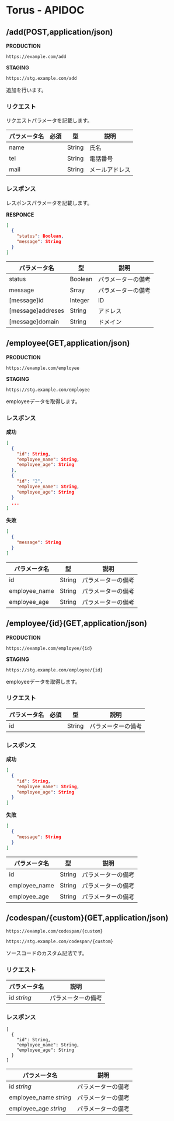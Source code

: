 # Torus - APIDOC

## /add(POST,application/json)

<source>

**PRODUCTION**
```
https://example.com/add
```

**STAGING**
```
https://stg.example.com/add
```

</source>

追加を行います。

### リクエスト

リクエストパラメータを記載します。

|パラメータ名|必須|型|説明|
|--|:--:|--|--|
|name||String|氏名|
|tel||String|電話番号|
|mail||String|メールアドレス|

### レスポンス

レスポンスパラメータを記載します。

<source>

**RESPONCE**

```json
[
  {
    "status": Boolean,
    "message": String
  }
]
```

</source>

|パラメータ名|型|説明|
|--|--|--|
|status|Boolean|パラメーターの備考|
|message|Srray|パラメーターの備考|
|[message]id|Integer|ID|
|[message]addreses|String|アドレス|
|[message]domain|String|ドメイン|




## /employee(GET,application/json)

<source>

**PRODUCTION**
```
https://example.com/employee
```

**STAGING**
```
https://stg.example.com/employee
```

</source>

employeeデータを取得します。

### レスポンス

<source>

**成功**

```json
[
  {
    "id": String,
    "employee_name": String,
    "employee_age": String
  },
  {
    "id": "2",
    "employee_name": String,
    "employee_age": String
  }
  ...
]
```

**失敗**

```json
[
  {
    "message": String
  }
]
```

</source>

|パラメータ名|型|説明|
|--|--|--|
|id|String|パラメーターの備考|
|employee_name|String|パラメーターの備考|
|employee_age|String|パラメーターの備考|



## /employee/{id}(GET,application/json)

<source>

**PRODUCTION**
```
https://example.com/employee/{id}
```

**STAGING**
```
https://stg.example.com/employee/{id}
```

</source>

employeeデータを取得します。

### リクエスト

|パラメータ名|必須|型|説明|
|--|:--:|--|--|
|id||String|パラメーターの備考|


### レスポンス


<source>

**成功**

```json
[
  {
    "id": String,
    "employee_name": String,
    "employee_age": String
  }
]
```

**失敗**

```json
[
  {
    "message": String
  }
]
```

</source>


|パラメータ名|型|説明|
|--|--|--|
|id|String|パラメーターの備考|
|employee_name|String|パラメーターの備考|
|employee_age|String|パラメーターの備考|


## /codespan/{custom}(GET,application/json)

```js:PRODUCTION
https://example.com/codespan/{custom}
```

```js:STAGING
https://stg.example.com/codespan/{custom}
```

ソースコードのカスタム記法です。

### リクエスト

|パラメータ名|説明|
|--|--|
|id _string_|パラメーターの備考|


### レスポンス

```json:成功
[
  {
    "id": String,
    "employee_name": String,
    "employee_age": String
  }
]
```

|パラメータ名|説明|
|--|--|
|id _string_|パラメーターの備考|
|employee_name _string_|パラメーターの備考|
|employee_age _string_|パラメーターの備考|
